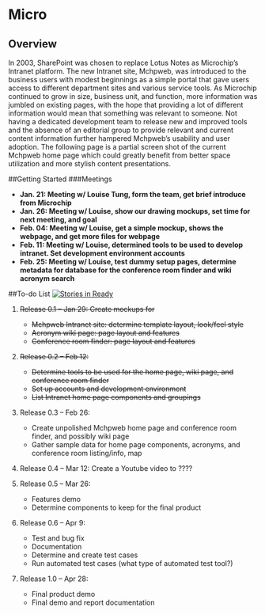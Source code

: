 
# Micro

## Overview
In 2003, SharePoint was chosen to replace Lotus Notes as Microchip’s Intranet platform. The new Intranet site, Mchpweb, was introduced to the business users with modest beginnings as a simple portal that gave users access to different department sites and various service tools. As Microchip continued to grow in size, business unit, and function, more information was jumbled on existing pages, with the hope that providing a lot of different information would mean that something was relevant to someone. Not having a dedicated development team to release new and improved tools and the absence of an editorial group to provide relevant and current content information further hampered Mchpweb’s usability and user adoption. The following page is a partial screen shot of the current Mchpweb home page which could greatly benefit from better space utilization and more stylish content presentations.

##Getting Started 
###Meetings

* **Jan. 21: Meeting w/ Louise Tung, form the team, get brief introduce from Microchip**
* **Jan. 26: Meeting w/ Louise, show our drawing mockups, set time for next meeting, and goal**
* **Feb. 04: Meeting w/ Louise, get a simple mockup, shows the webpage, and get more files for webpage**
* **Feb. 11: Meeting w/ Louise, determined tools to be used to develop intranet. Set development environment    accounts**
* **Feb. 25: Meeting w/ Louise, test dummy setup pages, determine metadata for database for the conference room finder and wiki acronym search**

    
   
##To-do List [![Stories in Ready](https://badge.waffle.io/francisz2/micro.png?label=ready&title=Ready)](https://waffle.io/francisz2/micro)
1. ~~Release 0.1 – Jan 29: Create mockups for~~
    * ~~Mchpweb Intranet site: determine template layout, look/feel style~~
    * ~~Acronym wiki page: page layout and features~~
    * ~~Conference room finder: page layout and features~~
2. ~~Release 0.2 – Feb 12:~~ 
    * ~~Determine tools to be used for the home page, wiki page, and conference room finder~~ 
    * ~~Set up accounts and development environment~~ 
    * ~~List Intranet home page components and groupings~~ 

3. Release 0.3 – Feb 26: 
    * Create unpolished Mchpweb home page and conference room finder, and possibly wiki page
    * Gather sample data for home page components, acronyms, and conference room listing/info, map 

4. Release 0.4 – Mar 12: Create a Youtube video to ???? 

5. Release 0.5 – Mar 26: 
    * Features demo
    * Determine components to keep for the final product

6. Release 0.6 – Apr 9: 
    * Test and bug fix
    * Documentation
    * Determine and create test cases
    * Run automated test cases (what type of automated test tool?) 

7. Release 1.0 – Apr 28:
    * Final product demo
    * Final demo and report documentation 
